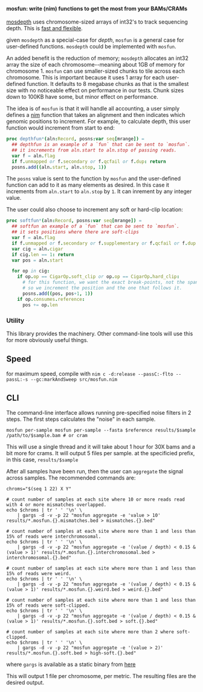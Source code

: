 #### mosfun: write (nim) functions to get the most from your BAMs/CRAMs

[mosdepth](https://github.com/brentp/mosdepth) uses chromosome-sized arrays of
int32's to track sequencing depth. This is [fast and flexible](https://brentp.github.io/post/arrays/).

given `mosdepth` as a special-case for *depth*, `mosfun` is a general case for user-defined functions.
`mosdepth` could be implemented with `mosfun`.

An added benefit is the reduction of memory; `mosdepth` allocates an int32 array the size of each
chromosome--meaning about 1GB of memory for chromosome 1. `mosfun` can use smaller-sized chunks to
tile across each chromosome. This is important because it uses 1 array for each user-defined function.
It defaults to 8 megabase chunks as that is the smallest size with no noticeable effect on performance
in our tests. Chunk sizes down to 100KB have some, but minor effect on performance.

The idea is of `mosfun` is that it will handle all accounting, a user
simply defines a [nim](https://nim-lang.org) function that takes an alignment and then
indicates which genomic positions to increment. For example, to calculate depth, this user
function would increment from start to end:

```Nim
proc depthfun*(aln:Record, posns:var seq[mrange]) =
  ## depthfun is an example of a `fun` that can be sent to `mosfun`.
  ## it increments from aln.start to aln.stop of passing reads.
  var f = aln.flag
  if f.unmapped or f.secondary or f.qcfail or f.dup: return
  posns.add((aln.start, aln.stop, 1))
```

The `posns` value is sent to the function by `mosfun` and the user-defined function
can add to it as many elements as desired. In this case it increments from `aln.start`
to `aln.stop` by `1`. It can inrement by any integer value.

The user could also choose to increment any soft or hard-clip location:

```Nim
proc softfun*(aln:Record, posns:var seq[mrange]) =
  ## softfun an example of a `fun` that can be sent to `mosfun`.
  ## it sets positions where there are soft-clips
  var f = aln.flag
  if f.unmapped or f.secondary or f.supplementary or f.qcfail or f.dup: return
  var cig = aln.cigar
  if cig.len == 1: return
  var pos = aln.start

  for op in cig:
    if op.op == CigarOp.soft_clip or op.op == CigarOp.hard_clip:
      # for this function, we want the exact break-points, not the span of the event,
      # so we increment the position and the one that follows it.
      posns.add((pos, pos+1, 1))
    if op.consumes.reference:
      pos += op.len
```

### Utility

This library provides the machinery. Other command-line tools will use this for more obviously useful things.


## Speed

for maximum speed, compile with `nim c -d:release --passC:-flto --passL:-s --gc:markAndSweep src/mosfun.nim`

## CLI

The command-line interface allows running pre-specified noise filters in 2 steps. The first steps calculates the "noise" in each sample.

```
mosfun per-sample mosfun per-sample --fasta $reference results/$sample /path/to/$sample.bam # or cram
```

This will use a single thread and it will take about 1 hour for 30X bams and a bit more for crams. It will output 5 files per sample.
at the specificied prefix, in this case, `results/$sample`

After all samples have been run, then the user can `aggregate` the signal across samples. The recommended commands are:

```
chroms="$(seq 1 22) X Y"

# count number of samples at each site where 10 or more reads read with 4 or more mismatches overlapped.
echo $chroms | tr ' ' '\n' \
    | gargs -d -v -p 22 "mosfun aggregate -e 'value > 10' results/*.mosfun.{}.mismatches.bed > mismatches.{}.bed"

# count number of samples at each site where more than 1 and less than 15% of reads were interchromosomal.
echo $chroms | tr ' ' '\n' \
    | gargs -d -v -p 22 "mosfun aggregate -e '(value / depth) < 0.15 & (value > 1)' results/*.mosfun.{}.interchromosomal.bed > interchromosomal.{}.bed"

# count number of samples at each site where more than 1 and less than 15% of reads were weird.
echo $chroms | tr ' ' '\n' \
    | gargs -d -v -p 22 "mosfun aggregate -e '(value / depth) < 0.15 & (value > 1)' results/*.mosfun.{}.weird.bed > weird.{}.bed"

# count number of samples at each site where more than 1 and less than 15% of reads were soft-clipped.
echo $chroms | tr ' ' '\n' \
    | gargs -d -v -p 22 "mosfun aggregate -e '(value / depth) < 0.15 & (value > 1)' results/*.mosfun.{}.soft.bed > soft.{}.bed"

# count number of samples at each site where more than 2 where soft-clipped.
echo $chroms | tr ' ' '\n' \
    | gargs -d -v -p 22 "mosfun aggregate -e '(value > 2)' results/*.mosfun.{}.soft.bed > high-soft.{}.bed"

```
where `gargs` is available as a static binary from [here](https://github.com/brentp/gargs/releases)

This will output 1 file per chromosome, per metric. The resulting files are the desired output.


